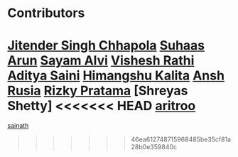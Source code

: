 # Contributors

<!-- prettier-ignore-start -->
[Jitender Singh Chhapola](https://github.com/niteshjitender)
[Suhaas Arun](https://github.com/Suhaas10)
[Sayam Alvi](https://github.com/sayamalvi)
[Vishesh Rathi](https://github.com/rathi710)
[Aditya Saini](https://github.com/Aditya-Saini3)
[Himangshu Kalita](https://github.com/HimangsKalita)
[Ansh Rusia](https://github.com/anshrusia200)
[Rizky Pratama](https://github.com/rizkypsr)
[Shreyas Shetty]
<<<<<<< HEAD
[aritroo](https://github.com/aritroo)
=======
[sainath](https://github.com/sainathd07)
>>>>>>> 46ea612748715968485be35cf81a28b0e359840c
<!-- prettier-ignore-end -->

